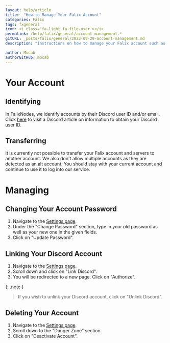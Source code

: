 ```yaml
---
layout: help/article
title:  "How to Manage Your Falix Account"
categories: Falix
tags: fxgeneral
icon: <i class='fa-light fa-file-user'></i>
permalink: /help/falix/general/account-management.*
gitURL: _posts/falix/general/2023-09-29-account-management.md
description: "Instructions on how to manage your Falix account such as deleting, changing password and other actions"

author: Mocab
authorGitHub: mocab
---
```


# Your Account
## Identifying
In FalixNodes, we identify accounts by their Discord user ID and/or email.
Click [here](https://support.discord.com/hc/en-us/articles/206346498) to visit a Discord article on information to obtain your Discord user ID.

## Transferring
It is currently not possible to transfer your Falix account and servers to another account. We also don't allow multiple accounts as they are detected as an alt account. You should stay with your current account and continue to use it to log into our service.

# Managing
## Changing Your Account Password
1. Navigate to the [Settings page](https://client.falixnodes.net/profile/settings).
2. Under the "Change Password" section, type in your old password as well as your new one in the given fields.
3. Click on "Update Password".

## Linking Your Discord Account
1. Navigate to the [Settings page](https://client.falixnodes.net/profile/settings).
2. Scroll down and click on "Link Discord".
3. You will be redirected to a new page. Click on "Authorize".

{: .note }
> If you wish to unlink your Discord account, click on "Unlink Discord".

## Deleting Your Account
1. Navigate to the [Settings page](https://client.falixnodes.net/profile/settings).
2. Scroll down to the "Danger Zone" section.
3. Click on "Deactivate Account".